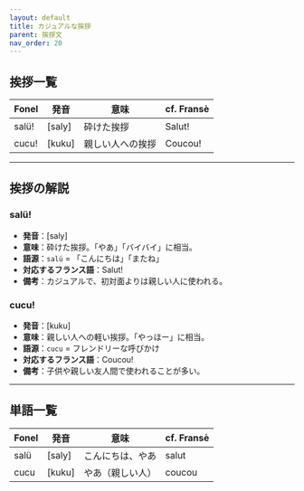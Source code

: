 ```yaml
---
layout: default
title: カジュアルな挨拶
parent: 挨拶文
nav_order: 20
---
```


## 挨拶一覧

| Fonel            | 発音             | 意味               | cf. Fransè           |
|------------------|------------------|--------------------|----------------------|
| salü!            | [saly]           | 砕けた挨拶         | Salut!               |
| cucu!            | [kuku]           | 親しい人への挨拶   | Coucou!              |


---

## 挨拶の解説

### salü!
- **発音**：[saly]
- **意味**：砕けた挨拶。「やあ」「バイバイ」に相当。
- **語源**：`salü` = 「こんにちは」「またね」
- **対応するフランス語**：Salut!
- **備考**：カジュアルで、初対面よりは親しい人に使われる。

### cucu!
- **発音**：[kuku]
- **意味**：親しい人への軽い挨拶。「やっほー」に相当。
- **語源**：`cucu` = フレンドリーな呼びかけ
- **対応するフランス語**：Coucou!
- **備考**：子供や親しい友人間で使われることが多い。

---

## 単語一覧

| Fonel     | 発音      | 意味                              | cf. Fransè     |
|-----------|-----------|-----------------------------------|----------------|
| salü      | [saly]    | こんにちは、やあ                  | salut          |
| cucu      | [kuku]    | やあ（親しい人）                  | coucou         |
